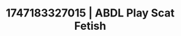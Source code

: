 ---
categories:
- Passionate kisses
- Softcore surrealism
- Feather touch
- Virtual lover intimacy
- Dreamy pleasure
image: /assets/images/1747183327015.webp
layout: post
seo:
  description: Featured content with high-quality ABDL Play, Scat Fetish. HD images
    available.
  keywords: ABDL Play, Scat Fetish
  og_image: /assets/images/1747183327015.webp
  schema_type: VisualArtwork
tags:
- ABDL Play
- '#1747183327015'
- Scat Fetish
title: 1747183327015 | ABDL Play Scat Fetish
---